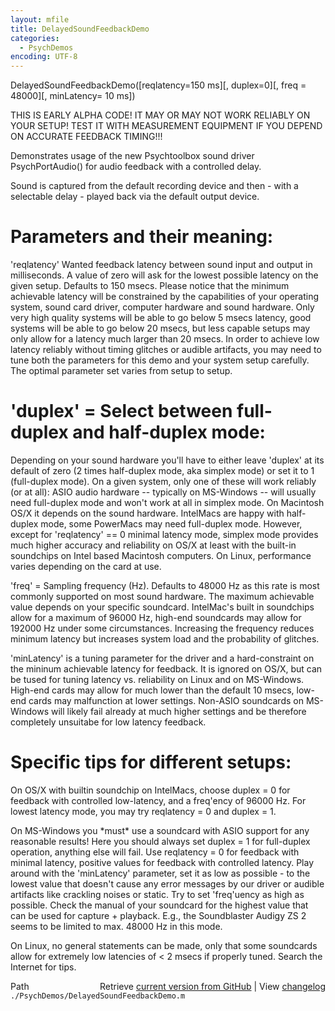 ```yaml
---
layout: mfile
title: DelayedSoundFeedbackDemo
categories:
  - PsychDemos
encoding: UTF-8
---
```


DelayedSoundFeedbackDemo\(\[reqlatency=150 ms\]\[, duplex=0\]\[, freq = 48000\]\[, minLatency= 10 ms\]\)

THIS IS EARLY ALPHA CODE\! IT MAY OR MAY NOT WORK RELIABLY ON YOUR SETUP\!
TEST IT WITH MEASUREMENT EQUIPMENT IF YOU DEPEND ON ACCURATE FEEDBACK
TIMING\!\!\!

Demonstrates usage of the new Psychtoolbox sound driver PsychPortAudio\(\)
for audio feedback with a controlled delay.

Sound is captured from the default recording device and then - with a
selectable delay - played back via the default output device.

# Parameters and their meaning:

'reqlatency' Wanted feedback latency between sound input and output in
milliseconds. A value of zero will ask for the lowest possible latency on
the given setup. Defaults to 150 msecs. Please notice that the minimum
achievable latency will be constrained by the capabilities of your
operating system, sound card driver, computer hardware and sound
hardware. Only very high quality systems will be able to go below 5 msecs
latency, good systems will be able to go below 20 msecs, but less capable
setups may only allow for a latency much larger than 20 msecs. In order
to achieve low latency reliably without timing glitches or audible
artifacts, you may need to tune both the parameters for this demo and
your system setup carefully. The optimal parameter set varies from setup
to setup.

# 'duplex' = Select between full-duplex and half-duplex mode:

Depending on your sound hardware you'll have to either leave 'duplex' at
its default of zero \(2 times half-duplex mode, aka simplex mode\) or set
it to 1 \(full-duplex mode\). On a given system, only one of these will work
reliably \(or at all\): ASIO audio hardware -- typically on MS-Windows --
will usually need full-duplex mode and won't work at all in simplex mode.
On Macintosh OS/X it depends on the sound hardware. IntelMacs are happy
with half-duplex mode, some PowerMacs may need full-duplex mode. However,
except for 'reqlatency' == 0 minimal latency mode, simplex mode provides
much higher accuracy and reliability on OS/X at least with the built-in
soundchips on Intel based Macintosh computers. On Linux, performance
varies depending on the card at use.

'freq' = Sampling frequency \(Hz\). Defaults to 48000 Hz as this rate is
most commonly supported on most sound hardware. The maximum achievable
value depends on your specific soundcard. IntelMac's built in soundchips
allow for a maximum of 96000 Hz, high-end soundcards may allow for 192000
Hz under some circumstances. Increasing the frequency reduces minimum
latency but increases system load and the probability of glitches.

'minLatency' is a tuning parameter for the driver and a hard-constraint
on the mininum achievable latency for feedback. It is ignored on OS/X,
but can be tused for tuning latency vs. reliability on Linux and on
MS-Windows. High-end cards may allow for much lower than the default 10
msecs, low-end cards may malfunction at lower settings. Non-ASIO
soundcards on MS-Windows will likely fail already at much higher settings
and be therefore completely unsuitabe for low latency feedback.

# Specific tips for different setups:

On OS/X with builtin soundchip on IntelMacs, choose duplex = 0 for
feedback with controlled low-latency, and a freq'ency of 96000 Hz. For
lowest latency mode, you may try reqlatency = 0 and duplex = 1.

On MS-Windows you \*must\* use a soundcard with ASIO support for any
reasonable results\! Here you should always set duplex = 1 for full-duplex
operation, anything else will fail. Use reqlatency = 0 for feedback with
minimal latency, positive values for feedback with controlled latency.
Play around with the 'minLatency' parameter, set it as low as possible -
to the lowest value that doesn't cause any error messages by our driver
or audible artifacts like crackling noises or static. Try to set
'freq'uency as high as possible. Check the manual of your soundcard for
the highest value that can be used for capture + playback. E.g., the
Soundblaster Audigy ZS 2 seems to be limited to max. 48000 Hz in this
mode.

On Linux, no general statements can be made, only that some soundcards
allow for extremely low latencies of < 2 msecs if properly tuned. Search
the Internet for tips.



<div class="code_header" style="text-align:right;">
  <span style="float:left;">Path&nbsp;&nbsp;</span> <span class="counter">Retrieve <a href=
  "https://raw.github.com/Psychtoolbox-3/Psychtoolbox-3/beta/./PsychDemos/DelayedSoundFeedbackDemo.m">current version from GitHub</a> | View <a href=
  "https://github.com/Psychtoolbox-3/Psychtoolbox-3/commits/beta/./PsychDemos/DelayedSoundFeedbackDemo.m">changelog</a></span>
</div>
<div class="code">
  <code>./PsychDemos/DelayedSoundFeedbackDemo.m</code>
</div>
